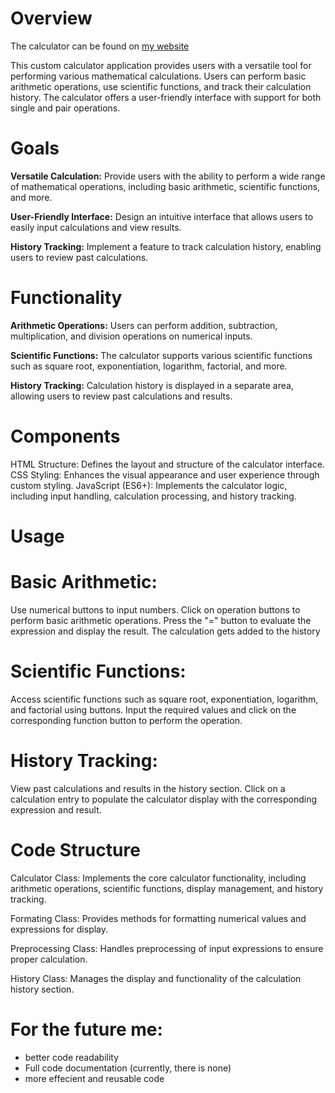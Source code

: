 # Overview

The calculator can be found on [my website](https://isidormanning.com/projects/calculator/)

This custom calculator application provides users with a versatile tool for performing various mathematical calculations. Users can perform basic arithmetic operations, use scientific functions, and track their calculation history. The calculator offers a user-friendly interface with support for both single and pair operations.

# Goals

**Versatile Calculation:** Provide users with the ability to perform a wide range of mathematical operations, including basic arithmetic, scientific functions, and more.

**User-Friendly Interface:** Design an intuitive interface that allows users to easily input calculations and view results.

**History Tracking:** Implement a feature to track calculation history, enabling users to review past calculations.

# Functionality

**Arithmetic Operations:** Users can perform addition, subtraction, multiplication, and division operations on numerical inputs.

**Scientific Functions:** The calculator supports various scientific functions such as square root, exponentiation, logarithm, factorial, and more.

**History Tracking:** Calculation history is displayed in a separate area, allowing users to review past calculations and results.

# Components

HTML Structure: Defines the layout and structure of the calculator interface.
CSS Styling: Enhances the visual appearance and user experience through custom styling.
JavaScript (ES6+): Implements the calculator logic, including input handling, calculation processing, and history tracking.

# Usage

# Basic Arithmetic:

Use numerical buttons to input numbers.
Click on operation buttons to perform basic arithmetic operations.
Press the "=" button to evaluate the expression and display the result.
The calculation gets added to the history

# Scientific Functions:

Access scientific functions such as square root, exponentiation, logarithm, and factorial using buttons.
Input the required values and click on the corresponding function button to perform the operation.

# History Tracking:

View past calculations and results in the history section.
Click on a calculation entry to populate the calculator display with the corresponding expression and result.

# Code Structure

Calculator Class: Implements the core calculator functionality, including arithmetic operations, scientific functions, display management, and history tracking.

Formating Class: Provides methods for formatting numerical values and expressions for display.

Preprocessing Class: Handles preprocessing of input expressions to ensure proper calculation.

History Class: Manages the display and functionality of the calculation history section.

# For the future me:

- better code readability
- Full code documentation (currently, there is none)
- more effecient and reusable code
